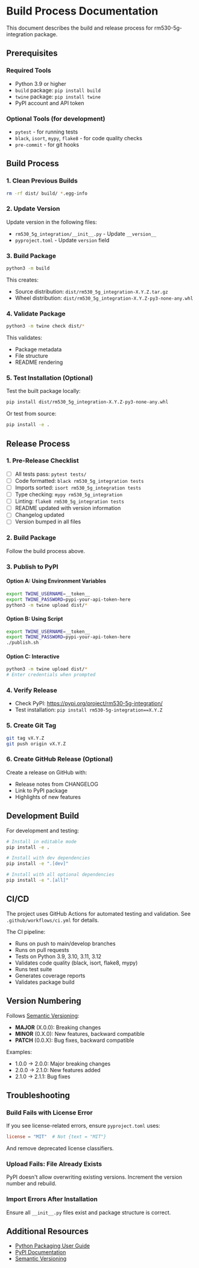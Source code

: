 # Build Process Documentation

This document describes the build and release process for rm530-5g-integration package.

## Prerequisites

### Required Tools
- Python 3.9 or higher
- `build` package: `pip install build`
- `twine` package: `pip install twine`
- PyPI account and API token

### Optional Tools (for development)
- `pytest` - for running tests
- `black`, `isort`, `mypy`, `flake8` - for code quality checks
- `pre-commit` - for git hooks

## Build Process

### 1. Clean Previous Builds

```bash
rm -rf dist/ build/ *.egg-info
```

### 2. Update Version

Update version in the following files:
- `rm530_5g_integration/__init__.py` - Update `__version__`
- `pyproject.toml` - Update `version` field

### 3. Build Package

```bash
python3 -m build
```

This creates:
- Source distribution: `dist/rm530_5g_integration-X.Y.Z.tar.gz`
- Wheel distribution: `dist/rm530_5g_integration-X.Y.Z-py3-none-any.whl`

### 4. Validate Package

```bash
python3 -m twine check dist/*
```

This validates:
- Package metadata
- File structure
- README rendering

### 5. Test Installation (Optional)

Test the built package locally:

```bash
pip install dist/rm530_5g_integration-X.Y.Z-py3-none-any.whl
```

Or test from source:

```bash
pip install -e .
```

## Release Process

### 1. Pre-Release Checklist

- [ ] All tests pass: `pytest tests/`
- [ ] Code formatted: `black rm530_5g_integration tests`
- [ ] Imports sorted: `isort rm530_5g_integration tests`
- [ ] Type checking: `mypy rm530_5g_integration`
- [ ] Linting: `flake8 rm530_5g_integration tests`
- [ ] README updated with version information
- [ ] Changelog updated
- [ ] Version bumped in all files

### 2. Build Package

Follow the build process above.

### 3. Publish to PyPI

#### Option A: Using Environment Variables

```bash
export TWINE_USERNAME=__token__
export TWINE_PASSWORD=pypi-your-api-token-here
python3 -m twine upload dist/*
```

#### Option B: Using Script

```bash
export TWINE_USERNAME=__token__
export TWINE_PASSWORD=pypi-your-api-token-here
./publish.sh
```

#### Option C: Interactive

```bash
python3 -m twine upload dist/*
# Enter credentials when prompted
```

### 4. Verify Release

- Check PyPI: https://pypi.org/project/rm530-5g-integration/
- Test installation: `pip install rm530-5g-integration==X.Y.Z`

### 5. Create Git Tag

```bash
git tag vX.Y.Z
git push origin vX.Y.Z
```

### 6. Create GitHub Release (Optional)

Create a release on GitHub with:
- Release notes from CHANGELOG
- Link to PyPI package
- Highlights of new features

## Development Build

For development and testing:

```bash
# Install in editable mode
pip install -e .

# Install with dev dependencies
pip install -e ".[dev]"

# Install with all optional dependencies
pip install -e ".[all]"
```

## CI/CD

The project uses GitHub Actions for automated testing and validation. See `.github/workflows/ci.yml` for details.

The CI pipeline:
- Runs on push to main/develop branches
- Runs on pull requests
- Tests on Python 3.9, 3.10, 3.11, 3.12
- Validates code quality (black, isort, flake8, mypy)
- Runs test suite
- Generates coverage reports
- Validates package build

## Version Numbering

Follows [Semantic Versioning](https://semver.org/):
- **MAJOR** (X.0.0): Breaking changes
- **MINOR** (0.X.0): New features, backward compatible
- **PATCH** (0.0.X): Bug fixes, backward compatible

Examples:
- 1.0.0 → 2.0.0: Major breaking changes
- 2.0.0 → 2.1.0: New features added
- 2.1.0 → 2.1.1: Bug fixes

## Troubleshooting

### Build Fails with License Error

If you see license-related errors, ensure `pyproject.toml` uses:
```toml
license = "MIT"  # Not {text = "MIT"}
```

And remove deprecated license classifiers.

### Upload Fails: File Already Exists

PyPI doesn't allow overwriting existing versions. Increment the version number and rebuild.

### Import Errors After Installation

Ensure all `__init__.py` files exist and package structure is correct.

## Additional Resources

- [Python Packaging User Guide](https://packaging.python.org/)
- [PyPI Documentation](https://pypi.org/help/)
- [Semantic Versioning](https://semver.org/)

